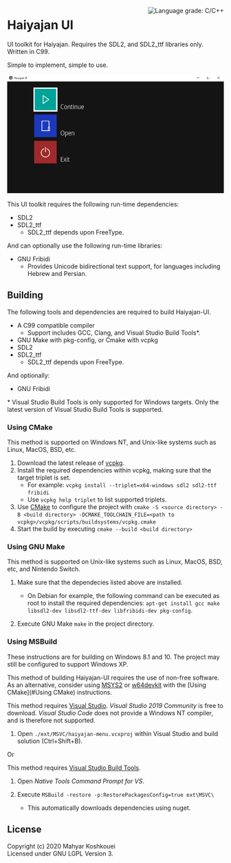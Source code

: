 <a href="https://lgtm.com/projects/g/deltabeard/haiyajan-menu/context:cpp"><img align=right alt="Language grade: C/C++" src="https://img.shields.io/lgtm/grade/cpp/g/deltabeard/haiyajan-menu.svg?logo=lgtm&logoWidth=18"/></a>

# Haiyajan UI

UI toolkit for Haiyajan. Requires the SDL2, and SDL2_ttf libraries only. Written in C99.

Simple to implement, simple to use.

![Image](meta/main_menu_continue.png)

This UI toolkit requires the following run-time dependencies:
- SDL2
- SDL2_ttf
  - SDL2_ttf depends upon FreeType.

And can optionally use the following run-time libraries:
- GNU Fribidi
  - Provides Unicode bidirectional text support, for languages including Hebrew and Persian.

## Building

The following tools and dependencies are required to build Haiyajan-UI.

- A C99 compatible compiler
  - Support includes GCC, Clang, and Visual Studio Build Tools\*.
- GNU Make with pkg-config, or Cmake with vcpkg
- SDL2
- SDL2_ttf
  - SDL2_ttf depends upon FreeType.

And optionally:
- GNU Fribidi

\* Visual Studio Build Tools is only supported for Windows targets. Only the latest version of Visual Studio Build Tools is supported.<br>

### Using CMake

This method is supported on Windows NT, and Unix-like systems such as Linux, MacOS, BSD, etc.

1. Download the latest release of [vcpkg](https://vcpkg.io/).
2. Install the required dependencies within vcpkg, making sure that the target triplet is set.
    - For example: `vcpkg install --triplet=x64-windows sdl2 sdl2-ttf fribidi`
    - Use `vcpkg help triplet` to list supported triplets.
3. Use [CMake](https://cmake.org/) to configure the project with
   `cmake -S <source directory> -B <build directory> -DCMAKE_TOOLCHAIN_FILE=<path to vcpkg>/vcpkg/scripts/buildsystems/vcpkg.cmake`
4. Start the build by executing `cmake --build <build directory>`

### Using GNU Make

This method is supported on Unix-like systems such as Linux, MacOS, BSD, etc, and Nintendo Switch.

1. Make sure that the dependecies listed above are installed.
   - On Debian for example, the following command can be executed as root to install the required dependencies: `apt-get install gcc make libsdl2-dev libsdl2-ttf-dev libfribidi-dev pkg-config`.

2. Execute GNU Make `make` in the project directory.

### Using MSBuild

These instructions are for building on Windows 8.1 and 10. The project may still be configured to support Windows XP.

This method of building Haiyajan-UI requires the use of non-free software.
As an alternative, consider using [MSYS2](https://www.msys2.org/) or [w64devkit](https://github.com/skeeto/w64devkit) with the [Using CMake](#Using CMake) instructions. 

This method requires [Visual Studio](https://visualstudio.microsoft.com/vs/). *Visual Studio 2019 Community* is free to download.
*Visual Studio Code* does not provide a Windows NT compiler, and is therefore not supported.

1. Open `./ext/MSVC/haiyajan-menu.vcxproj` within Visual Studio and build solution (Ctrl+Shift+B).

Or

This method requires [Visual Studio Build Tools](https://aka.ms/buildtools).

1. Open *Native Tools Command Prompt for VS*.

2. Execute `MSBuild -restore -p:RestorePackagesConfig=true ext\MSVC\`
   - This automatically downloads dependencies using nuget.

## License

Copyright (c) 2020 Mahyar Koshkouei<br/>
Licensed under GNU LGPL Version 3.
